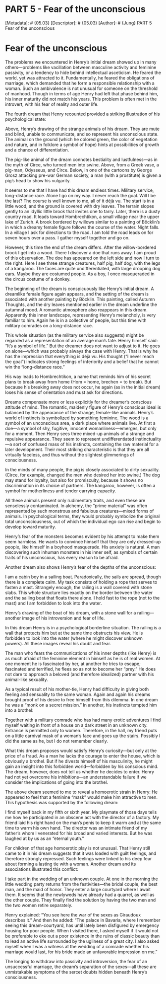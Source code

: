 # PART 5 - Fear of the unconscious
[Metadata]: # {05.03}
[Descriptor]: # {05.03}
[Author]: # {Jung}
PART 5
Fear of the unconscious
# Fear of the unconscious
The problems we encountered in Henry’s initial dream showed up in many
others—problems like vacillation between masculine activity and feminine
passivity, or a tendency to hide behind intellectual asceticism. He feared the
world, yet was attracted to it. Fundamentally, he feared the obligations of
marriage, which demanded that he form a responsible relationship with a woman.
Such an ambivalence is not unusual for someone on the threshold of manhood.
Though in terms of age Henry had left that phase behind him, his inner maturity
did not match his years. This problem is often met in the introvert, with his
fear of reality and outer life.

The fourth dream that Henry recounted provided a striking illustration of his
psychological state:



Above, Henry’s drawing of the strange animals of his dream. They are mute and
blind, unable to communicate, and so represent his unconscious state. The
animal on the ground (which he colored green, the color of vegetation and
nature, and in folklore a symbol of hope) hints at possibilities of growth and
a chance of differentiation.



The pig-like animal of the dream connotes bestiality and lustfulness—as in the
myth of Circe, who turned men into swine. Above, from a Greek vase, a pig-man,
Odysseus, and Circe. Below, in one of the cartoons by George Grosz attacking
pre-war German society, a man (with a prostitute) is given a pig’s head to show
his vulgarity.



It seems to me that I have had this dream endless times. Military service,
long-distance race. Alone I go on my way. I never reach the goal. Will I be the
last? The course is well known to me, all of it déjà vu. The start is in a
little wood, and the ground is covered with dry leaves. The terrain slopes
gently to an idyllic little brook that invites one to tarry. Later, there is a
dusty country road. It leads toward Hombrechtikon, a small village near the
upper lake of Zurich. A brook bordered by willows similar to a painting of
Böcklin’s in which a dreamy female figure follows the course of the water.
Night falls. In a village I ask for directions to the road. I am told the road
leads on for seven hours over a pass. I gather myself together and go on.

However, this time the end of the dream differs. After the willow-bordered
brook I get into a wood. There I discover a doe that runs away. I am proud of
this observation. The doe has appeared on the left side and now I turn to the
right. Here I see three strange creatures, half pig, half dog, with the legs of
a kangaroo. The faces are quite undifferentiated, with large drooping dog ears.
Maybe they are costumed people. As a boy, I once masqueraded in the circus
costume of a donkey.

The beginning of the dream is conspicuously like Henry’s initial dream. A
dreamlike female figure again appears, and the setting of the dream is
associated with another painting by Böcklin. This painting, called Autumn
Thoughts, and the dry leaves mentioned earlier in the dream underline the
autumnal mood. A romantic atmosphere also reappears in this dream. Apparently
this inner landscape, representing Henry’s melancholy, is very familiar to him.
Again he is in a collective of people, but this time with military comrades on
a long-distance race.

This whole situation (as the military service also suggests) might be regarded
as a representation of an average man’s fate. Henry himself said: “It’s a
symbol of life.” But the dreamer does not want to adjust to it. He goes on
alone—which was probably always the case with Henry. That is why he has the
impression that everything is déjà vu. His thought (“I never reach the goal”)
indicates strong feelings of inferiority and a belief that he cannot win the
“long-distance race.”

His way leads to Hombrechtikon, a name that reminds him of his secret plans to
break away from home (Hom = home, brechen = to break). But because his breaking
away does not occur, he again (as in the initial dream) loses his sense of
orientation and must ask for directions.

Dreams compensate more or less explicitly for the dreamer’s conscious attitude
of mind. The romantic, maidenly figure of Henry’s conscious ideal is balanced
by the appearance of the strange, female-like animals. Henry’s world of
instincts is symbolized by something feminine. The wood is a symbol of an
unconscious area, a dark place where animals live. At first a doe—a symbol of
shy, fugitive, innocent womanliness—emerges, but only for a moment. Then Henry
sees three mixed-up animals of a strange and repulsive appearance. They seem to
represent undifferentiated instinctuality—a sort of confused mass of his
instincts, containing the raw material for a later development. Their most
striking characteristic is that they are all virtually faceless, and thus
without the slightest glimmerings of consciousness.

In the minds of many people, the pig is closely associated to dirty sexuality.
(Circe, for example, changed the men who desired her into swine.) The dog may
stand for loyalty, but also for promiscuity, because it shows no discrimination
in its choice of partners. The kangaroo, however, is often a symbol for
motherliness and tender carrying capacity.

All these animals present only rudimentary traits, and even these are
senselessly contaminated. In alchemy, the “prime material” was often
represented by such monstrous and fabulous creatures—mixed forms of animals. In
psychological terms, they would probably symbolize the original total
unconsciousness, out of which the individual ego can rise and begin to develop
toward maturity.

Henry’s fear of the monsters becomes evident by his attempt to make them seem
harmless. He wants to convince himself that they are only dressed-up people,
like himself in a boyhood masquerade. His anxiety is natural. A man discovering
such inhuman monsters in his inner self, as symbols of certain traits of his
unconscious, has every reason to be afraid.

Another dream also shows Henry’s fear of the depths of the unconscious:

I am a cabin boy in a sailing boat. Paradoxically, the sails are spread, though
there is a complete calm. My task consists of holding a rope that serves to
fasten a mast. Strangely enough, the railing is a wall covered with stone
slabs. This whole structure lies exactly on the border between the water and
the sailing boat that floats there alone. I hold fast to the rope (not to the
mast) and I am forbidden to look into the water.



Henry’s drawing of the boat of his dream, with a stone wall for a
railing—another image of his introversion and fear of life.

In this dream Henry is in a psychological borderline situation. The railing is
a wall that protects him but at the same time obstructs his view. He is
forbidden to look into the water (where he might discover unknown powers). All
these images reveal his doubt and fear.

The man who fears the communications of his inner depths (like Henry) is as
much afraid of the feminine element in himself as he is of real women. At one
moment he is fascinated by her, at another he tries to escape; fascinated and
terrified, he flees so as not to become her “prey.” He does not dare to
approach a beloved (and therefore idealized) partner with his animal-like
sexuality.

As a typical result of his mother-tie, Henry had difficulty in giving both
feeling and sensuality to the same woman. Again and again his dreams brought
proof of his desire to free himself from this dilemma. In one dream he was a
“monk on a secret mission.” In another, his instincts tempted him into a
brothel:

Together with a military comrade who has had many erotic adventures I find
myself waiting in front of a house on a dark street in an unknown city.
Entrance is permitted only to women. Therefore, in the hall, my friend puts on
a little carnival mask of a woman’s face and goes up the stairs. Possibly I did
the same as he, but I do not remember clearly.

What this dream proposes would satisfy Henry’s curiosity—but only at the price
of a fraud. As a man he lacks the courage to enter the house, which is
obviously a brothel. But if he divests himself of his masculinity, he might
gain an insight into this forbidden world—forbidden by his conscious mind. The
dream, however, does not tell us whether he decides to enter. Henry had not yet
overcome his inhibitions—an understandable failure if we consider the
implications of going into the brothel.

The above dream seemed to me to reveal a homoerotic strain in Henry: He
appeared to feel that a feminine “mask” would make him attractive to men. This
hypothesis was supported by the following dream:

I find myself back in my fifth or sixth year. My playmate of those days tells
me how he participated in an obscene act with the director of a factory. My
friend laid his right hand on the man’s penis to keep it warm and at the same
time to warm his own hand. The director was an intimate friend of my father’s
whom I venerated for his broad and varied interests. But he was laughed at by
us as an “eternal youth.”

For children of that age homoerotic play is not unusual. That Henry still came
to it in his dream suggests that it was loaded with guilt feelings, and
therefore strongly repressed. Such feelings were linked to his deep fear about
forming a lasting tie with a woman. Another dream and its associations
illustrated this conflict:

I take part in the wedding of an unknown couple. At one in the morning the
little wedding party returns from the festivities—the bridal couple, the best
man, and the maid of honor. They enter a large courtyard where I await them. It
seems that the newlyweds have already had a quarrel, as well as the other
couple. They finally find the solution by having the two men and the two women
retire separately.

Henry explained: “You see here the war of the sexes as Giraudoux describes it.”
And then he added: “The palace in Bavaria, where I remember seeing this
dream-courtyard, has until lately been disfigured by emergency housing for poor
people. When I visited there, I asked myself if it would not be preferable to
eke out a poor existence in the ruins of classic beauty than to lead an active
life surrounded by the ugliness of a great city. I also asked myself when I was
a witness at the wedding of a comrade whether his marriage would last, for his
bride made an unfavorable impression on me.”

The longing to withdraw into passivity and introversion, the fear of an
unsuccessful marriage, the dream’s separation of the sexes—all these are
unmistakable symptoms of the sercet doubts hidden beneath Henry’s consciousness.

